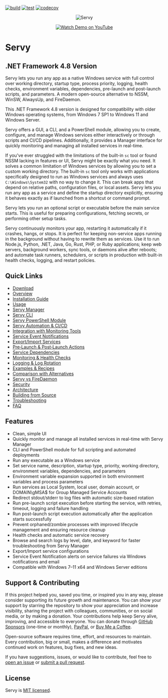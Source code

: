 [![build](https://github.com/aelassas/servy/actions/workflows/build.yml/badge.svg?branch=net48)](https://github.com/aelassas/servy/actions/workflows/build.yml) [![test](https://github.com/aelassas/servy/actions/workflows/test.yml/badge.svg?branch=net48)](https://github.com/aelassas/servy/actions/workflows/test.yml) [![codecov](https://img.shields.io/codecov/c/github/aelassas/servy/net48?label=coverage)](https://app.codecov.io/gh/aelassas/servy/tree/net48)
<!--
[![codecov](https://codecov.io/gh/aelassas/servy/branch/net48/graph/badge.svg?token=26WZX2V4BG)](https://app.codecov.io/gh/aelassas/servy/tree/net48)
[![codecov](https://img.shields.io/codecov/c/github/aelassas/servy/net48?label=coverage)](https://app.codecov.io/gh/aelassas/servy/tree/net48)
[![coveralls](https://coveralls.io/repos/github/aelassas/servy/badge.svg?branch=net48)](https://coveralls.io/github/aelassas/servy?branch=net48)

[![PRs Welcome](https://img.shields.io/badge/PRs-welcome-brightgreen.svg)](https://github.com/aelassas/servy/pulls)
-->

<p align="center">
  <img src="https://servy-win.github.io/servy.png?v=13" alt="Servy" />
</p>
<p align="center">
  <a href="https://www.youtube.com/watch?v=JpmzZEJd4f0" target="_blank">
    <img src="https://img.shields.io/badge/Watch%20Demo-FF0033?style=for-the-badge&logo=youtube" alt="Watch Demo on YouTube" />
  </a>
</p>

# Servy
 
## .NET Framework 4.8 Version

Servy lets you run any app as a native Windows service with full control over working directory, startup type, process priority, logging, health checks, environment variables, dependencies, pre-launch and post-launch scripts, and parameters. A modern open-source alternative to NSSM, WinSW, AlwaysUp, and FireDaemon.

This .NET Framework 4.8 version is designed for compatibility with older Windows operating systems, from Windows 7 SP1 to Windows 11 and Windows Server.

Servy offers a GUI, a CLI, and a PowerShell module, allowing you to create, configure, and manage Windows services either interactively or through scripts and CI/CD pipelines. Additionally, it provides a Manager interface for quickly monitoring and managing all installed services in real-time.

If you've ever struggled with the limitations of the built-in `sc` tool or found NSSM lacking in features or UI, Servy might be exactly what you need. It solves a common limitation of Windows services by allowing you to set a custom working directory. The built-in `sc` tool only works with applications specifically designed to run as Windows services and always uses `C:\Windows\System32` with no way to change it. This can break apps that depend on relative paths, configuration files, or local assets. Servy lets you run any app as a service and define the startup directory explicitly, ensuring it behaves exactly as if launched from a shortcut or command prompt.

Servy lets you run an optional script or executable before the main service starts. This is useful for preparing configurations, fetching secrets, or performing other setup tasks.

Servy continuously monitors your app, restarting it automatically if it crashes, hangs, or stops. It is perfect for keeping non-service apps running in the background without having to rewrite them as services. Use it to run Node.js, Python, .NET, Java, Go, Rust, PHP, or Ruby applications; keep web servers, background workers, sync tools, or daemons alive after reboots; and automate task runners, schedulers, or scripts in production with built-in health checks, logging, and restart policies.

## Quick Links
* [Download](https://github.com/aelassas/servy/releases/latest)
* [Overview](https://github.com/aelassas/servy/wiki/Overview)
* [Installation Guide](https://github.com/aelassas/servy/wiki/Installation-Guide)
* [Usage](https://github.com/aelassas/servy/wiki/Usage)
* [Servy Manager](https://github.com/aelassas/servy/wiki/Servy-Manager)
* [Servy CLI](https://github.com/aelassas/servy/wiki/Servy-CLI)
* [Servy PowerShell Module](https://github.com/aelassas/servy/wiki/Servy-PowerShell-Module)
* [Servy Automation & CI/CD](https://github.com/aelassas/servy/wiki/Servy-Automation-&-CI-CD)
* [Integration with Monitoring Tools](https://github.com/aelassas/servy/wiki/Integration-with-Monitoring-Tools)
* [Service Event Notifications](https://github.com/aelassas/servy/wiki/Service-Event-Notifications)
* [Export/Import Services](https://github.com/aelassas/servy/wiki/Export-Import-Services)
* [Pre‐Launch & Post‐Launch Actions](https://github.com/aelassas/servy/wiki/Pre‐Launch-&-Post‐Launch-Actions)
* [Service Dependencies](https://github.com/aelassas/servy/wiki/Service-Dependencies)
* [Monitoring & Health Checks](https://github.com/aelassas/servy/wiki/Monitoring-&-Health-Checks)
* [Logging & Log Rotation](https://github.com/aelassas/servy/wiki/Logging-&-Log-Rotation)
* [Examples & Recipes](https://github.com/aelassas/servy/wiki/Examples-&-Recipes)
* [Comparison with Alternatives](https://github.com/aelassas/servy/wiki/Comparison-with-Alternatives)
* [Servy vs FireDaemon](https://github.com/aelassas/servy/wiki/Servy-vs-FireDaemon)
* [Security](https://github.com/aelassas/servy/wiki/Security)
* [Architecture](https://github.com/aelassas/servy/wiki/Architecture)
* [Building from Source](https://github.com/aelassas/servy/wiki/Building-from-Source)
* [Troubleshooting](https://github.com/aelassas/servy/wiki/Troubleshooting)
* [FAQ](https://github.com/aelassas/servy/wiki/FAQ)

## Features

* Clean, simple UI
* Quickly monitor and manage all installed services in real-time with Servy Manager
* CLI and PowerShell module for full scripting and automated deployments
* Run any executable as a Windows service
* Set service name, description, startup type, priority, working directory, environment variables, dependencies, and parameters
* Environment variable expansion supported in both environment variables and process parameters
* Run services as Local System, local user, domain account, or DOMAIN\gMSA$ for Group Managed Service Accounts
* Redirect stdout/stderr to log files with automatic size-based rotation
* Run pre-launch script execution before starting the service, with retries, timeout, logging and failure handling
* Run post-launch script execution automatically after the application starts successfully
* Prevent orphaned/zombie processes with improved lifecycle management and ensuring resource cleanup
* Health checks and automatic service recovery
* Browse and search logs by level, date, and keyword for faster troubleshooting from Servy Manager
* Export/Import service configurations
* Service Event Notification alerts on service failures via Windows notifications and email
* Compatible with Windows 7–11 x64 and Windows Server editions

## Support & Contributing

If this project helped you, saved you time, or inspired you in any way, please consider supporting its future growth and maintenance. You can show your support by starring the repository to show your appreciation and increase visibility, sharing the project with colleagues, communities, or on social media, or by making a donation. Your contributions help keep Servy alive, improving, and accessible to everyone. You can donate through [GitHub Sponsors](https://github.com/sponsors/aelassas) (one-time or monthly), [PayPal](https://www.paypal.me/aelassaspp), or [Buy Me a Coffee](https://www.buymeacoffee.com/aelassas).

Open-source software requires time, effort, and resources to maintain. Every contribution, big or small, makes a difference and motivates continued work on features, bug fixes, and new ideas.

If you have suggestions, issues, or would like to contribute, feel free to [open an issue](https://github.com/aelassas/servy/issues) or [submit a pull request](https://github.com/aelassas/servy/pulls).

## License

Servy is [MIT licensed](https://github.com/aelassas/servy/blob/main/LICENSE.txt).

